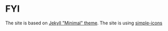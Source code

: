 # FYI
The site is based on [Jekyll "Minimal" theme](https://github.com/pages-themes/minimal).
The site is using [simple-icons](https://github.com/simple-icons/simple-icons/tree/master) 
